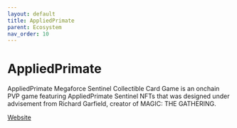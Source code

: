 ```yaml
---
layout: default
title: AppliedPrimate
parent: Ecosystem
nav_order: 10
---
```

# AppliedPrimate

AppliedPrimate Megaforce Sentinel Collectible Card Game is an onchain PVP game featuring AppliedPrimate Sentinel NFTs that was designed under advisement from Richard Garfield, creator of MAGIC: THE GATHERING.

[Website](https://appliedprimate.com/)